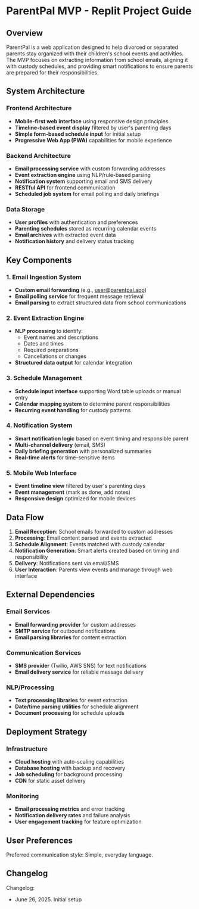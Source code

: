# ParentPal MVP - Replit Project Guide

## Overview

ParentPal is a web application designed to help divorced or separated parents stay organized with their children's school events and activities. The MVP focuses on extracting information from school emails, aligning it with custody schedules, and providing smart notifications to ensure parents are prepared for their responsibilities.

## System Architecture

### Frontend Architecture
- **Mobile-first web interface** using responsive design principles
- **Timeline-based event display** filtered by user's parenting days
- **Simple form-based schedule input** for initial setup
- **Progressive Web App (PWA)** capabilities for mobile experience

### Backend Architecture
- **Email processing service** with custom forwarding addresses
- **Event extraction engine** using NLP/rule-based parsing
- **Notification system** supporting email and SMS delivery
- **RESTful API** for frontend communication
- **Scheduled job system** for email polling and daily briefings

### Data Storage
- **User profiles** with authentication and preferences
- **Parenting schedules** stored as recurring calendar events
- **Email archives** with extracted event data
- **Notification history** and delivery status tracking

## Key Components

### 1. Email Ingestion System
- **Custom email forwarding** (e.g., user@parentpal.app)
- **Email polling service** for frequent message retrieval
- **Email parsing** to extract structured data from school communications

### 2. Event Extraction Engine
- **NLP processing** to identify:
  - Event names and descriptions
  - Dates and times
  - Required preparations
  - Cancellations or changes
- **Structured data output** for calendar integration

### 3. Schedule Management
- **Schedule input interface** supporting Word table uploads or manual entry
- **Calendar mapping system** to determine parent responsibilities
- **Recurring event handling** for custody patterns

### 4. Notification System
- **Smart notification logic** based on event timing and responsible parent
- **Multi-channel delivery** (email, SMS)
- **Daily briefing generation** with personalized summaries
- **Real-time alerts** for time-sensitive items

### 5. Mobile Web Interface
- **Event timeline view** filtered by user's parenting days
- **Event management** (mark as done, add notes)
- **Responsive design** optimized for mobile devices

## Data Flow

1. **Email Reception**: School emails forwarded to custom addresses
2. **Processing**: Email content parsed and events extracted
3. **Schedule Alignment**: Events matched with custody calendar
4. **Notification Generation**: Smart alerts created based on timing and responsibility
5. **Delivery**: Notifications sent via email/SMS
6. **User Interaction**: Parents view events and manage through web interface

## External Dependencies

### Email Services
- **Email forwarding provider** for custom addresses
- **SMTP service** for outbound notifications
- **Email parsing libraries** for content extraction

### Communication Services
- **SMS provider** (Twilio, AWS SNS) for text notifications
- **Email delivery service** for reliable message delivery

### NLP/Processing
- **Text processing libraries** for event extraction
- **Date/time parsing utilities** for schedule alignment
- **Document processing** for schedule uploads

## Deployment Strategy

### Infrastructure
- **Cloud hosting** with auto-scaling capabilities
- **Database hosting** with backup and recovery
- **Job scheduling** for background processing
- **CDN** for static asset delivery

### Monitoring
- **Email processing metrics** and error tracking
- **Notification delivery rates** and failure analysis
- **User engagement tracking** for feature optimization

## User Preferences

Preferred communication style: Simple, everyday language.

## Changelog

Changelog:
- June 26, 2025. Initial setup